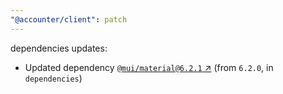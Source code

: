 ```yaml
---
"@accounter/client": patch
---
```

dependencies updates:
  - Updated dependency [`@mui/material@6.2.1` ↗︎](https://www.npmjs.com/package/@mui/material/v/6.2.1) (from `6.2.0`, in `dependencies`)
